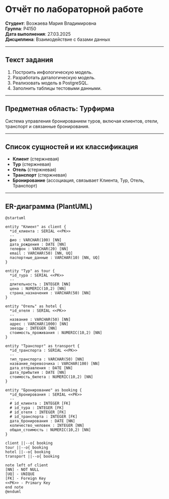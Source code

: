 # Отчёт по лабораторной работе  
**Студент**: Возжаева Мария Владимировна  
**Группа**: Р4150  
**Дата выполнения**: 27.03.2025  
**Дисциплина**: Взаимодействие с базами данных  

---

## **Текст задания**  
1. Построить инфологическую модель.  
2. Разработать даталогическую модель.  
3. Реализовать модель в PostgreSQL.  
4. Заполнить таблицы тестовыми данными.  

---

## **Предметная область: Турфирма**  
Система управления бронированием туров, включая клиентов, отели, транспорт и связанные бронирования.

---

## **Список сущностей и их классификация**  
- **Клиент** (стержневая)  
- **Тур** (стержневая)  
- **Отель** (стержневая)  
- **Транспорт** (стержневая)  
- **Бронирование** (ассоциация, связывает Клиента, Тур, Отель, Транспорт)  

---

## ER-диаграмма (PlantUML)

```plantuml
@startuml

entity "Клиент" as client {
  *id_клиента : SERIAL <<PK>>
  --
  фио : VARCHAR(100) [NN]
  дата_рождения : DATE [NN]
  телефон : VARCHAR(20) [NN]
  email : VARCHAR(50) [NN, UQ]
  паспортные_данные : VARCHAR(10) [NN, UQ]
}

entity "Тур" as tour {
  *id_тура : SERIAL <<PK>>
  --
  длительность : INTEGER [NN]
  цена : NUMERIC(10,2) [NN]
  страна_назначения : VARCHAR(50) [NN]
}

entity "Отель" as hotel {
  *id_отеля : SERIAL <<PK>>
  --
  название : VARCHAR(50) [NN]
  адрес : VARCHAR(1000) [NN]
  звезды : INTEGER [NN]
  стоимость_проживания : NUMERIC(10,2) [NN]
}

entity "Транспорт" as transport {
  *id_транспорта : SERIAL <<PK>>
  --
  тип_транспорта : VARCHAR(50) [NN]
  название_перевозчика : VARCHAR(100) [NN]
  дата_отправления : DATE [NN]
  дата_прибытия : DATE [NN]
  стоимость_билета : NUMERIC(10,2) [NN]
}

entity "Бронирование" as booking {
  *id_бронирования : SERIAL <<PK>>
  --
  # id_клиента : INTEGER [FK]
  # id_тура : INTEGER [FK]
  # id_отеля : INTEGER [FK]
  # id_транспорта : INTEGER [FK]
  дата_бронирования : DATE [NN]
  количество_человек : INTEGER [NN]
  общая_стоимость : NUMERIC(10,2) [NN]
}

client ||--o{ booking
tour ||--o{ booking
hotel ||--o{ booking
transport ||--o{ booking

note left of client
[NN] - NOT NULL
[UQ] - UNIQUE
[FK] - Foreign Key
<<PK>> - Primary Key
end note
@enduml


